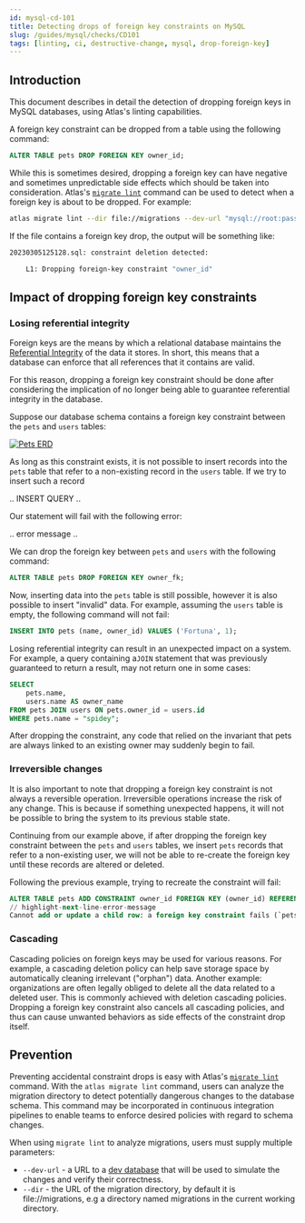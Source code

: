 ```yaml
---
id: mysql-cd-101
title: Detecting drops of foreign key constraints on MySQL
slug: /guides/mysql/checks/CD101
tags: [linting, ci, destructive-change, mysql, drop-foreign-key]
---
```


## Introduction

This document describes in detail the detection of dropping foreign keys in MySQL databases, 
using Atlas's linting capabilities.

A foreign key constraint can be dropped from a table using the following command:
```sql
ALTER TABLE pets DROP FOREIGN KEY owner_id;
```

While this is sometimes desired, dropping a foreign key can have negative and sometimes unpredictable side effects which should be taken into consideration.
Atlas's [`migrate lint`](/versioned/lint) command can be used to detect when a foreign key is about to be dropped. For example:
```bash
atlas migrate lint --dir file://migrations --dev-url "mysql://root:pass@localhost:3306/dev" --latest 1
```
If the file contains a foreign key drop, the output will be something like:

```bash
20230305125128.sql: constraint deletion detected:

	L1: Dropping foreign-key constraint "owner_id"
```


## Impact of dropping foreign key constraints

### Losing referential integrity
Foreign keys are the means by which a relational database maintains the [Referential Integrity](https://en.wikipedia.org/wiki/Referential_integrity) of the data it stores.  In short, this means that a database can enforce that all references that it contains are valid. 

For this reason, dropping a foreign key constraint should be done after considering the implication of no longer being able to guarantee referential integrity in the database.

Suppose our database schema contains a foreign key constraint between the `pets` and `users` tables:
<p style={{textAlign: "center"}}><a href="https://gh.atlasgo.cloud/explore/1b14810d"><img src="https://atlasgo.io/uploads/users-pets.png" alt="Pets ERD"/></a></p>

As long as this constraint exists, it is not possible to insert records into the `pets` table that refer to a non-existing record in the `users` table. If we try to insert such a record

.. INSERT QUERY ..

Our statement will fail with the following error:

.. error message ..

We can drop the foreign key between `pets` and `users` with the following command: 

```sql
ALTER TABLE pets DROP FOREIGN KEY owner_fk;
```

Now, inserting data into the `pets` table is still possible, however it is also possible to insert "invalid" data. For example, assuming the `users` table is empty, the following command will not fail:

```sql
INSERT INTO pets (name, owner_id) VALUES ('Fortuna', 1);
```

Losing referential integrity can result in an unexpected impact on a system. For example, a query containing a`JOIN` statement that was previously guaranteed to return a result, may not return one in some cases:
```sql
SELECT
    pets.name,
    users.name AS owner_name
FROM pets JOIN users ON pets.owner_id = users.id
WHERE pets.name = "spidey";
```
After dropping the constraint, any code that relied on the invariant that pets are always linked to an existing owner may suddenly begin to fail.

### Irreversible changes

It is also important to note that dropping a foreign key constraint is not always a reversible operation. Irreversible operations increase the risk of any change. This is because if something unexpected happens, it will not be possible to bring the system to its previous stable state. 

Continuing from our example above, if after dropping the foreign key constraint between the `pets` and `users` tables, we insert `pets` records that refer to a non-existing user, we will not be able to re-create the foreign key until these records are altered or deleted.

Following the previous example, trying to recreate the constraint will fail:
```sql
ALTER TABLE pets ADD CONSTRAINT owner_id FOREIGN KEY (owner_id) REFERENCES users (id);
// highlight-next-line-error-message
Cannot add or update a child row: a foreign key constraint fails (`pets`.`#sql-1_1140`, CONSTRAINT `owner_id` FOREIGN KEY (`owner_id`) REFERENCES `users` (`id`))
```


### Cascading
Cascading policies on foreign keys may be used for various reasons. For example, a cascading deletion policy can help save storage space by automatically cleaning irrelevant ("orphan") data. Another example: organizations are often legally obliged to delete all the data related to a deleted user. This is commonly achieved with deletion cascading policies.  
Dropping a foreign key constraint also cancels all cascading policies, and thus can cause unwanted behaviors as side effects of the constraint drop itself.

## Prevention

Preventing accidental constraint drops is easy with Atlas's [`migrate lint`](/versioned/lint)
command. With the `atlas migrate lint` command, users can analyze the migration directory to 
detect potentially dangerous changes to the database schema. This command may be 
incorporated in continuous integration pipelines to enable teams to enforce 
desired policies with regard to schema changes.

When using `migrate lint` to analyze migrations, users must supply multiple parameters:

* `--dev-url` - a URL to a [dev database](/concepts/dev-database) that will be used to simulate the changes and verify their correctness.
* `--dir` - the URL of the migration directory, by default it is file://migrations, e.g a directory named migrations in the current working directory.
